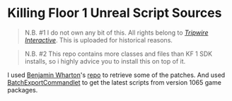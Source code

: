 # Killing Floor 1 Unreal Script Sources

> N.B. #1 I do not own any bit of this. All rights belong to [*Tripwire Interactive*](https://tripwireinteractive.com/). This is uploaded for historical reasons.

> N.B. #2 This repo contains more classes and files than KF 1 SDK installs, so i highly advice you to install this on top of it.

I used [Benjamin Wharton](https://app.assembla.com/profile/BenjaminWharton)'s [repo](https://app.assembla.com/spaces/killingfloorsource/subversion/source) to retrieve some of the patches. And used [BatchExportCommandlet](https://wiki.beyondunreal.com/Legacy:BatchExportCommandlet) to get the latest scripts from version 1065 game packages.
